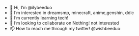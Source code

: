 - 👋 Hi, I’m @ilybeeduo
- 👀 I’m interested in dreamsmp, minecraft, anime,genshin, ddlc
- 🌱 I’m currently learning tech!
- 💞️ I’m looking to collaborate on Nothing! not interested
- 📫 How to reach me through my twitter! @wishbeeduo

<!---
ilybeeduo/ilybeeduo is a ✨ special ✨ repository because its `README.md` (this file) appears on your GitHub profile.
You can click the Preview link to take a look at your changes.
--->
